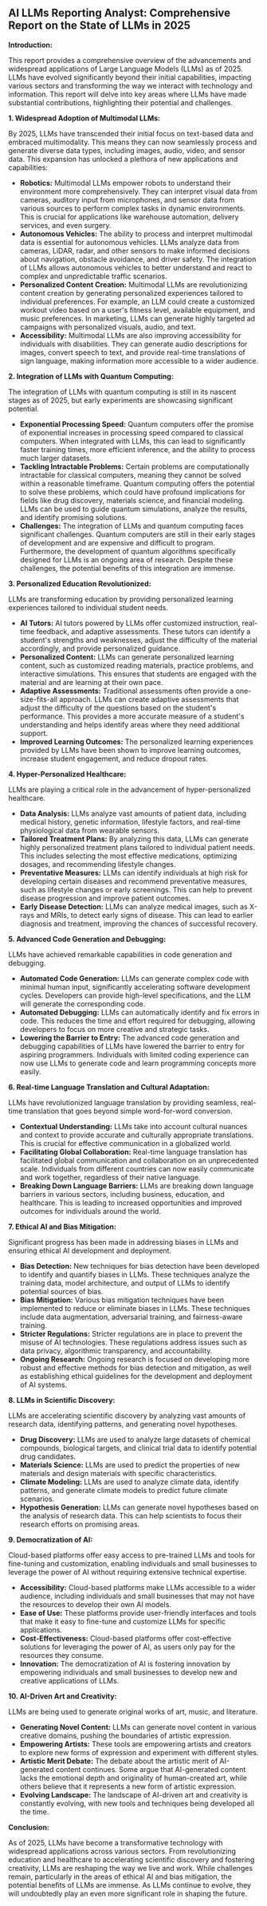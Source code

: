 ## AI LLMs Reporting Analyst: Comprehensive Report on the State of LLMs in 2025

**Introduction:**

This report provides a comprehensive overview of the advancements and widespread applications of Large Language Models (LLMs) as of 2025. LLMs have evolved significantly beyond their initial capabilities, impacting various sectors and transforming the way we interact with technology and information. This report will delve into key areas where LLMs have made substantial contributions, highlighting their potential and challenges.

**1. Widespread Adoption of Multimodal LLMs:**

By 2025, LLMs have transcended their initial focus on text-based data and embraced multimodality. This means they can now seamlessly process and generate diverse data types, including images, audio, video, and sensor data. This expansion has unlocked a plethora of new applications and capabilities:

*   **Robotics:** Multimodal LLMs empower robots to understand their environment more comprehensively. They can interpret visual data from cameras, auditory input from microphones, and sensor data from various sources to perform complex tasks in dynamic environments. This is crucial for applications like warehouse automation, delivery services, and even surgery.
*   **Autonomous Vehicles:** The ability to process and interpret multimodal data is essential for autonomous vehicles. LLMs analyze data from cameras, LiDAR, radar, and other sensors to make informed decisions about navigation, obstacle avoidance, and driver safety. The integration of LLMs allows autonomous vehicles to better understand and react to complex and unpredictable traffic scenarios.
*   **Personalized Content Creation:** Multimodal LLMs are revolutionizing content creation by generating personalized experiences tailored to individual preferences. For example, an LLM could create a customized workout video based on a user's fitness level, available equipment, and music preferences. In marketing, LLMs can generate highly targeted ad campaigns with personalized visuals, audio, and text.
*   **Accessibility:** Multimodal LLMs are also improving accessibility for individuals with disabilities. They can generate audio descriptions for images, convert speech to text, and provide real-time translations of sign language, making information more accessible to a wider audience.

**2. Integration of LLMs with Quantum Computing:**

The integration of LLMs with quantum computing is still in its nascent stages as of 2025, but early experiments are showcasing significant potential.

*   **Exponential Processing Speed:** Quantum computers offer the promise of exponential increases in processing speed compared to classical computers. When integrated with LLMs, this can lead to significantly faster training times, more efficient inference, and the ability to process much larger datasets.
*   **Tackling Intractable Problems:** Certain problems are computationally intractable for classical computers, meaning they cannot be solved within a reasonable timeframe. Quantum computing offers the potential to solve these problems, which could have profound implications for fields like drug discovery, materials science, and financial modeling. LLMs can be used to guide quantum simulations, analyze the results, and identify promising solutions.
*   **Challenges:** The integration of LLMs and quantum computing faces significant challenges. Quantum computers are still in their early stages of development and are expensive and difficult to program. Furthermore, the development of quantum algorithms specifically designed for LLMs is an ongoing area of research. Despite these challenges, the potential benefits of this integration are immense.

**3. Personalized Education Revolutionized:**

LLMs are transforming education by providing personalized learning experiences tailored to individual student needs.

*   **AI Tutors:** AI tutors powered by LLMs offer customized instruction, real-time feedback, and adaptive assessments. These tutors can identify a student's strengths and weaknesses, adjust the difficulty of the material accordingly, and provide personalized guidance.
*   **Personalized Content:** LLMs can generate personalized learning content, such as customized reading materials, practice problems, and interactive simulations. This ensures that students are engaged with the material and are learning at their own pace.
*   **Adaptive Assessments:** Traditional assessments often provide a one-size-fits-all approach. LLMs can create adaptive assessments that adjust the difficulty of the questions based on the student's performance. This provides a more accurate measure of a student's understanding and helps identify areas where they need additional support.
*   **Improved Learning Outcomes:** The personalized learning experiences provided by LLMs have been shown to improve learning outcomes, increase student engagement, and reduce dropout rates.

**4. Hyper-Personalized Healthcare:**

LLMs are playing a critical role in the advancement of hyper-personalized healthcare.

*   **Data Analysis:** LLMs analyze vast amounts of patient data, including medical history, genetic information, lifestyle factors, and real-time physiological data from wearable sensors.
*   **Tailored Treatment Plans:** By analyzing this data, LLMs can generate highly personalized treatment plans tailored to individual patient needs. This includes selecting the most effective medications, optimizing dosages, and recommending lifestyle changes.
*   **Preventative Measures:** LLMs can identify individuals at high risk for developing certain diseases and recommend preventative measures, such as lifestyle changes or early screenings. This can help to prevent disease progression and improve patient outcomes.
*   **Early Disease Detection:** LLMs can analyze medical images, such as X-rays and MRIs, to detect early signs of disease. This can lead to earlier diagnosis and treatment, improving the chances of successful recovery.

**5. Advanced Code Generation and Debugging:**

LLMs have achieved remarkable capabilities in code generation and debugging.

*   **Automated Code Generation:** LLMs can generate complex code with minimal human input, significantly accelerating software development cycles. Developers can provide high-level specifications, and the LLM will generate the corresponding code.
*   **Automated Debugging:** LLMs can automatically identify and fix errors in code. This reduces the time and effort required for debugging, allowing developers to focus on more creative and strategic tasks.
*   **Lowering the Barrier to Entry:** The advanced code generation and debugging capabilities of LLMs have lowered the barrier to entry for aspiring programmers. Individuals with limited coding experience can now use LLMs to generate code and learn programming concepts more easily.

**6. Real-time Language Translation and Cultural Adaptation:**

LLMs have revolutionized language translation by providing seamless, real-time translation that goes beyond simple word-for-word conversion.

*   **Contextual Understanding:** LLMs take into account cultural nuances and context to provide accurate and culturally appropriate translations. This is crucial for effective communication in a globalized world.
*   **Facilitating Global Collaboration:** Real-time language translation has facilitated global communication and collaboration on an unprecedented scale. Individuals from different countries can now easily communicate and work together, regardless of their native language.
*   **Breaking Down Language Barriers:** LLMs are breaking down language barriers in various sectors, including business, education, and healthcare. This is leading to increased opportunities and improved outcomes for individuals around the world.

**7. Ethical AI and Bias Mitigation:**

Significant progress has been made in addressing biases in LLMs and ensuring ethical AI development and deployment.

*   **Bias Detection:** New techniques for bias detection have been developed to identify and quantify biases in LLMs. These techniques analyze the training data, model architecture, and output of LLMs to identify potential sources of bias.
*   **Bias Mitigation:** Various bias mitigation techniques have been implemented to reduce or eliminate biases in LLMs. These techniques include data augmentation, adversarial training, and fairness-aware training.
*   **Stricter Regulations:** Stricter regulations are in place to prevent the misuse of AI technologies. These regulations address issues such as data privacy, algorithmic transparency, and accountability.
*   **Ongoing Research:** Ongoing research is focused on developing more robust and effective methods for bias detection and mitigation, as well as establishing ethical guidelines for the development and deployment of AI systems.

**8. LLMs in Scientific Discovery:**

LLMs are accelerating scientific discovery by analyzing vast amounts of research data, identifying patterns, and generating novel hypotheses.

*   **Drug Discovery:** LLMs are used to analyze large datasets of chemical compounds, biological targets, and clinical trial data to identify potential drug candidates.
*   **Materials Science:** LLMs are used to predict the properties of new materials and design materials with specific characteristics.
*   **Climate Modeling:** LLMs are used to analyze climate data, identify patterns, and generate climate models to predict future climate scenarios.
*   **Hypothesis Generation:** LLMs can generate novel hypotheses based on the analysis of research data. This can help scientists to focus their research efforts on promising areas.

**9. Democratization of AI:**

Cloud-based platforms offer easy access to pre-trained LLMs and tools for fine-tuning and customization, enabling individuals and small businesses to leverage the power of AI without requiring extensive technical expertise.

*   **Accessibility:** Cloud-based platforms make LLMs accessible to a wider audience, including individuals and small businesses that may not have the resources to develop their own AI models.
*   **Ease of Use:** These platforms provide user-friendly interfaces and tools that make it easy to fine-tune and customize LLMs for specific applications.
*   **Cost-Effectiveness:** Cloud-based platforms offer cost-effective solutions for leveraging the power of AI, as users only pay for the resources they consume.
*   **Innovation:** The democratization of AI is fostering innovation by empowering individuals and small businesses to develop new and creative applications of LLMs.

**10. AI-Driven Art and Creativity:**

LLMs are being used to generate original works of art, music, and literature.

*   **Generating Novel Content:** LLMs can generate novel content in various creative domains, pushing the boundaries of artistic expression.
*   **Empowering Artists:** These tools are empowering artists and creators to explore new forms of expression and experiment with different styles.
*   **Artistic Merit Debate:** The debate about the artistic merit of AI-generated content continues. Some argue that AI-generated content lacks the emotional depth and originality of human-created art, while others believe that it represents a new form of artistic expression.
*   **Evolving Landscape:** The landscape of AI-driven art and creativity is constantly evolving, with new tools and techniques being developed all the time.

**Conclusion:**

As of 2025, LLMs have become a transformative technology with widespread applications across various sectors. From revolutionizing education and healthcare to accelerating scientific discovery and fostering creativity, LLMs are reshaping the way we live and work. While challenges remain, particularly in the areas of ethical AI and bias mitigation, the potential benefits of LLMs are immense. As LLMs continue to evolve, they will undoubtedly play an even more significant role in shaping the future.
